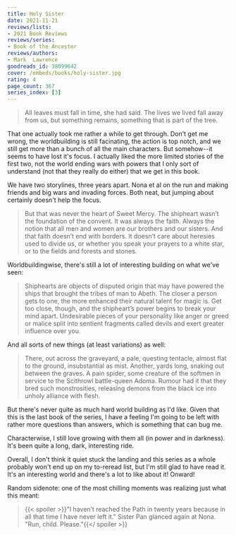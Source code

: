 ```yaml
---
title: Holy Sister
date: 2021-11-21
reviews/lists:
- 2021 Book Reviews
reviews/series:
- Book of the Ancestor
reviews/authors:
- Mark  Lawrence
goodreads_id: 38099642
cover: /embeds/books/holy-sister.jpg
rating: 4
page_count: 367
series_index: [3]
---
```

> All leaves must fall in time, she had said. The lives we lived fall away from us, but something remains, something that is part of the tree.

That one actually took me rather a while to get through. Don't get me wrong, the worldbuilding is still facinating, the action is top notch, and we still get more than a bunch of all the main characters. But somehow--it seems to have lost it's focus. I actually liked the more limited stories of the first two, not the world ending wars with powers that I only sort of understand (not that they really do either) that we get in this book. 

We have two storylines, three years apart. Nona et al on the run and making friends and big wars and invading forces. Both neat, but jumping about certainly doesn't help the focus. 

> But that was never the heart of Sweet Mercy. The shipheart wasn’t the foundation of the convent. It was always the faith. Always the notion that all men and women are our brothers and our sisters. And that faith doesn’t end with borders. It doesn’t care about heresies used to divide us, or whether you speak your prayers to a white star, or to the fields and forests and stones.

Worldbuildingwise, there's still a lot of interesting building on what we've seen:

> Shiphearts are objects of disputed origin that may have powered the ships that brought the tribes of man to Abeth. The closer a person gets to one, the more enhanced their natural talent for magic is. Get too close, though, and the shipheart’s power begins to break your mind apart. Undesirable pieces of your personality like anger or greed or malice split into sentient fragments called devils and exert greater influence over you.

And all sorts of new things (at least variations) as well:

> There, out across the graveyard, a pale, questing tentacle, almost flat to the ground, insubstantial as mist. Another, yards long, snaking out between the graves. A pain spider, some creature of the softmen in service to the Scithrowl battle-queen Adoma. Rumour had it that they bred such monstrosities, releasing demons from the black ice into unholy alliance with flesh.

But there's never quite as much hard world building as I'd like. Given that this is the last book of the series, I have a feeling I'm going to be left with rather more questions than answers, which is something that can bug me. 

Characterwise, I still love growing with them all (in power and in darkness). It's been quite a long, dark, interesting ride. 

Overall, I don't think it quiet stuck the landing and this series as a whole probably won't end up on my to-reread list, but I'm still glad to have read it. It's an interesting world and there's a lot to like about it! Onward!

Random sidenote: one of the most chilling moments was realizing just what this meant:

> {{< spoiler >}}"I haven’t reached the Path in twenty years because in all that time I have never left it." Sister Pan glanced again at Nona. "Run, child. Please."{{</ spoiler >}}